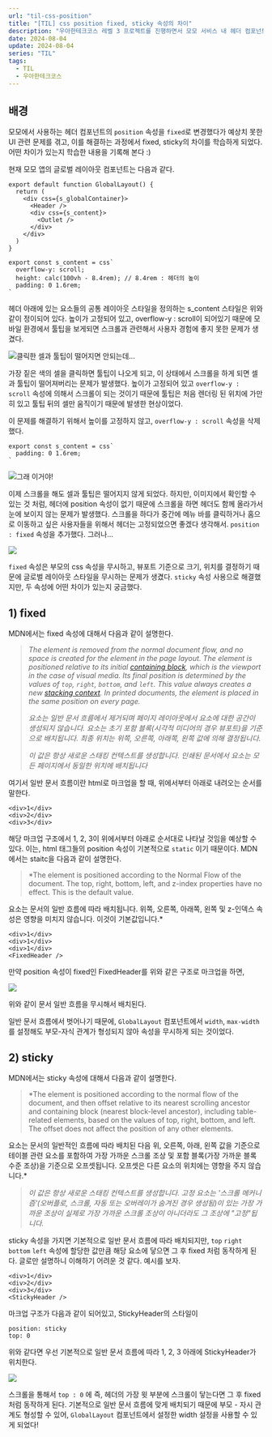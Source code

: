 ```yaml
---
url: "til-css-position"
title: "[TIL] css position fixed, sticky 속성의 차이"
description: "우아한테크코스 레벨 3 프로젝트를 진행하면서 모모 서비스 내 헤더 컴포넌트를 만들면서 position fixed, sticky의 차이를 알게된 배경과 차이를 기록합니다 :)"
date: 2024-08-04
update: 2024-08-04
series: "TIL"
tags:
  - TIL
  - 우아한테크코스
---
```


## 배경

모모에서 사용하는 헤더 컴포넌트의 `position` 속성을 `fixed`로 변경했다가 예상치 못한 UI 관련 문제를 겪고, 이를 해결하는 과정에서 fixed, sticky의 차이를 학습하게 되었다. 어떤 차이가 있는지 학습한 내용을 기록해 본다 :)

현재 모모 앱의 글로벌 레이아웃 컴포넌트는 다음과 같다.

```tsx
export default function GlobalLayout() {
  return (
    <div css={s_globalContainer}>
      <Header />
      <div css={s_content}>
        <Outlet />
      </div>
    </div>
  )
}
```

```tsx
export const s_content = css`
  overflow-y: scroll;
  height: calc(100vh - 8.4rem); // 8.4rem : 헤더의 높이
  padding: 0 1.6rem;
`
```

헤더 아래에 있는 요소들의 공통 레이아웃 스타일을 정의하는 s_content 스타일은 위와 같이 정이되어 있다. 높이가 고정되어 있고, overflow-y : scroll이 되어있기 때문에 모바일 환경에서 툴팁을 보게되면 스크롤과 관련해서 사용자 경험에 좋지 못한 문제가 생겼다.

![클릭한 셀과 툴팁이 떨어지면 안되는데...](./assets/bad-ux-tooltip.png)

가장 짙은 색의 셀을 클릭하면 툴팁이 나오게 되고, 이 상태에서 스크롤을 하게 되면 셀과 툴팁이 떨어져버리는 문제가 발생했다. 높이가 고정되어 있고 `overflow-y : scroll` 속성에 의해서 스크롤이 되는 것이기 때문에 툴팁은 처음 렌더링 된 위치에 가만히 있고 툴팁 뒤의 셀만 움직이기 때문에 발생한 현상이었다.

이 문제를 해결하기 위해서 높이를 고정하지 않고, `overflow-y : scroll` 속성을 삭제했다.

```tsx
export const s_content = css`
  padding: 0 1.6rem;
`
```

![그래 이거야!](./assets/good-ux-tooltip.png)

이제 스크롤을 해도 셀과 툴팁은 떨어지지 않게 되었다. 하지만, 이미지에서 확인할 수 있는 것 처럼, 헤더에 position 속성이 없기 때문에 스크롤을 하면 헤더도 함께 올라가서 눈에 보이지 않는 문제가 발생했다. 스크롤을 하다가 중간에 메뉴 바를 클릭하거나 홈으로 이동하고 싶은 사용자들을 위해서 헤더는 고정되었으면 좋겠다 생각해서. `position : fixed` 속성을 추가했다. 그러나…

![](./assets/header-fixed.png)

`fixed` 속성은 부모의 css 속성을 무시하고, 뷰포트 기준으로 크기, 위치를 결정하기 때문에 글로벌 레이아웃 스타일을 무시하는 문제가 생겼다. `sticky` 속성 사용으로 해결했지만, 두 속성에 어떤 차이가 있는지 궁금했다.

## 1) fixed

MDN에서는 fixed 속성에 대해서 다음과 같이 설명한다.

> _The element is removed from the normal document flow, and no space is created for the element in the page layout. The element is positioned relative to its initial [containing block](https://developer.mozilla.org/en-US/docs/Web/CSS/Containing_block#identifying_the_containing_block), which is the viewport in the case of visual media. Its final position is determined by the values of `top`, `right`, `bottom`, and `left`.
> This value always creates a new [stacking context](https://developer.mozilla.org/en-US/docs/Web/CSS/CSS_positioned_layout/Understanding_z-index/Stacking_context). In printed documents, the element is placed in the same position on every page._
>
> _요소는 일반 문서 흐름에서 제거되며 페이지 레이아웃에서 요소에 대한 공간이 생성되지 않습니다. 요소는 초기 포함 블록(시각적 미디어의 경우 뷰포트)을 기준으로 배치됩니다. 최종 위치는 위쪽, 오른쪽, 아래쪽, 왼쪽 값에 의해 결정됩니다._
>
> _이 값은 항상 새로운 스태킹 컨텍스트를 생성합니다. 인쇄된 문서에서 요소는 모든 페이지에서 동일한 위치에 배치됩니다_

여기서 일반 문서 흐름이란 html로 마크업을 할 때, 위에서부터 아래로 내려오는 순서를 말한다.

```tsx
<div>1</div>
<div>2</div>
<div>3</div>
```

해당 마크업 구조에서 1, 2, 3이 위에서부터 아래로 순서대로 나타날 것임을 예상할 수 있다. 이는, html 태그들의 position 속성이 기본적으로 `static` 이기 때문이다. MDN에서는 staitc을 다음과 같이 설명한다.

> \*The element is positioned according to the Normal Flow of the document. The top, right, bottom, left, and z-index properties have no effect. This is the default value.

요소는 문서의 일반 흐름에 따라 배치됩니다. 위쪽, 오른쪽, 아래쪽, 왼쪽 및 z-인덱스 속성은 영향을 미치지 않습니다. 이것이 기본값입니다.\*

>

```tsx
<div>1</div>
<div>1</div>
<div>1</div>
<FixedHeader />
```

만약 position 속성이 fixed인 FixedHeader를 위와 같은 구조로 마크업을 하면,

![](./assets/header-ignore-sequence.png)

위와 같이 문서 일반 흐름을 무시해서 배치된다.

일반 문서 흐름에서 벗어나기 때문에, `GlobalLayout` 컴포넌트에서 `width`, `max-width`를 설정해도 부모-자식 관계가 형성되지 않아 속성을 무시하게 되는 것이었다.

## 2) sticky

MDN에서는 sticky 속성에 대해서 다음과 같이 설명한다.

> \*The element is positioned according to the normal flow of the document, and then offset relative to its nearest scrolling ancestor and containing block (nearest block-level ancestor), including table-related elements, based on the values of top, right, bottom, and left. The offset does not affect the position of any other elements.

요소는 문서의 일반적인 흐름에 따라 배치된 다음 위, 오른쪽, 아래, 왼쪽 값을 기준으로 테이블 관련 요소를 포함하여 가장 가까운 스크롤 조상 및 포함 블록(가장 가까운 블록 수준 조상)을 기준으로 오프셋됩니다. 오프셋은 다른 요소의 위치에는 영향을 주지 않습니다.\*

> _이 값은 항상 새로운 스태킹 컨텍스트를 생성합니다. 고정 요소는 '스크롤 메커니즘'(오버플로, 스크롤, 자동 또는 오버레이가 숨겨진 경우 생성됨)이 있는 가장 가까운 조상이 실제로 가장 가까운 스크롤 조상이 아니더라도 그 조상에 "고정"됩니다._

sticky 속성을 가지면 기본적으로 일반 문서 흐름에 따라 배치되지만, `top` `right` `bottom` `left` 속성에 할당한 값만큼 해당 요소에 닿으면 그 후 fixed 처럼 동작하게 된다. 글로만 설명하니 이해하기 어려운 것 같다. 예시를 보자.

```tsx
<div>1</div>
<div>2</div>
<div>3</div>
<StickyHeader />
```

마크업 구조가 다음과 같이 되어있고, StickyHeader의 스타일이

```tsx
position: sticky
top: 0
```

위와 같다면 우선 기본적으로 일반 문서 흐름에 따라 1, 2, 3 아래에 StickyHeader가 위치한다.

![](./assets/header-follow-sequence.png)

스크롤을 통해서 `top : 0` 에 즉, 헤더의 가장 윗 부분에 스크롤이 닿는다면 그 후 fixed처럼 동작하게 된다. 기본적으로 일반 문서 흐름에 맞게 배치되기 때문에 부모 - 자시 관계도 형성할 수 있어, `GlobalLayout` 컴포넌트에서 설정한 width 설정을 사용할 수 있게 되었다!
